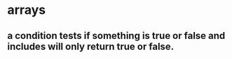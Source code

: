 # arrays
## a condition tests if something is true or false and includes will only return true or false. 